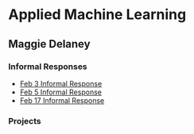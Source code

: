 # Applied Machine Learning

## Maggie Delaney

### Informal Responses

* [Feb 3 Informal Response](Ex1.md)
* [Feb 5 Informal Response](Ex2.md)
* [Feb 17 Informal Response](Ex3.md)

### Projects
